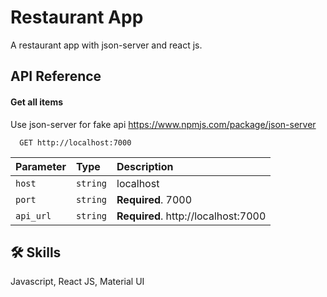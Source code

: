# Restaurant App

A restaurant app with json-server and react js.

## API Reference

#### Get all items

Use json-server for fake api https://www.npmjs.com/package/json-server

```http
  GET http://localhost:7000
```

| Parameter | Type     | Description                         |
| :-------- | :------- | :---------------------------------- |
| `host`    | `string` | localhost                           |
| `port`    | `string` | **Required**. 7000                  |
| `api_url` | `string` | **Required**. http://localhost:7000 |

## 🛠 Skills

Javascript, React JS, Material UI
